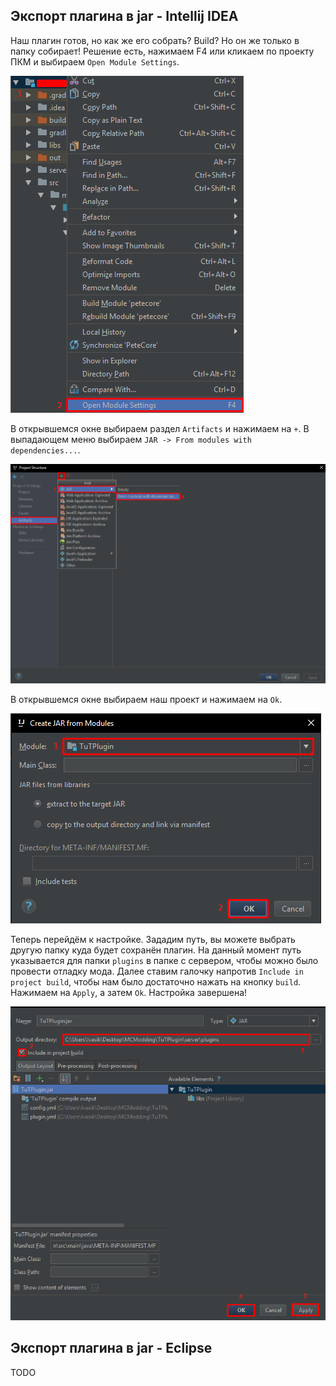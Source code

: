 ## Экспорт плагина в jar - Intellij IDEA

Наш плагин готов, но как же его собрать? Build? Но он же только в папку собирает!
Решение есть, нажимаем F4 или кликаем по проекту ПКМ и выбираем `Open Module Settings`.

![Project Settings](images/intellij_moduleSettings.png)

В открывшемся окне выбираем раздел `Artifacts` и нажимаем на `+`. В выпадающем меню выбираем `JAR -> From modules with dependencies...`.

![Artifacts](images/intellij_settings.png)

В открывшемся окне выбираем наш проект и нажимаем на `Ok`.

![Jar](images/intellij_jar.png)

Теперь перейдём к настройке. Зададим путь, вы можете выбрать другую папку куда будет сохранён плагин. На данный момент путь указывается для папки `plugins` в папке с сервером, чтобы можно было провести отладку мода. Далее ставим галочку напротив `Include in project build`, чтобы нам было достаточно нажать на кнопку `build`. Нажимаем на `Apply`, а затем `Ok`. Настройка завершена!

![Final](images/intellij_final.png)

## Экспорт плагина в jar - Eclipse

TODO
